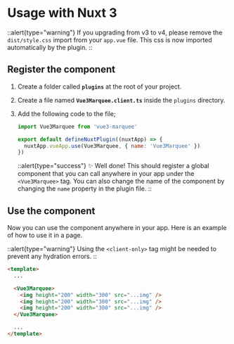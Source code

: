 # Usage with Nuxt 3

::alert{type="warning"}
If you upgrading from v3 to v4, please remove the `dist/style.css` import from your `app.vue` file. This css is now imported automatically by the plugin.
::

## Register the component

1. Create a folder called **`plugins`** at the root of your project.

2. Create a file named **`Vue3Marquee.client.ts`** inside the `plugins` directory.

3. Add the following code to the file;

   ```js
   import Vue3Marquee from 'vue3-marquee'

   export default defineNuxtPlugin((nuxtApp) => {
     nuxtApp.vueApp.use(Vue3Marquee, { name: 'Vue3Marquee' })
   })
   ```

   ::alert{type="success"}
   ✨ Well done!
   This should register a global component that you can call anywhere in your app under the `<Vue3Marquee>` tag. You can also change the name of the component by changing the `name` property in the plugin file.
   ::

## Use the component

Now you can use the component anywhere in your app. Here is an example of how to use it in a page.

::alert{type="warning"}
Using the `<client-only>` tag might be needed to prevent any hydration errors.
::

```html
<template>
  ...

  <Vue3Marquee>
    <img height="200" width="300" src="...img" />
    <img height="200" width="300" src="...img" />
    <img height="200" width="300" src="...img" />
  </Vue3Marquee>

  ...
</template>
```
